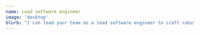 ```yaml
---
name: Lead software engineer
image: 'desktop'
blurb: "I can lead your team as a lead software engineer to craft robust and sustainable software: implement quality processes, design the application's architectural foundations, and guide the team to produce high-quality, tested code that met business requirements."
---
```

